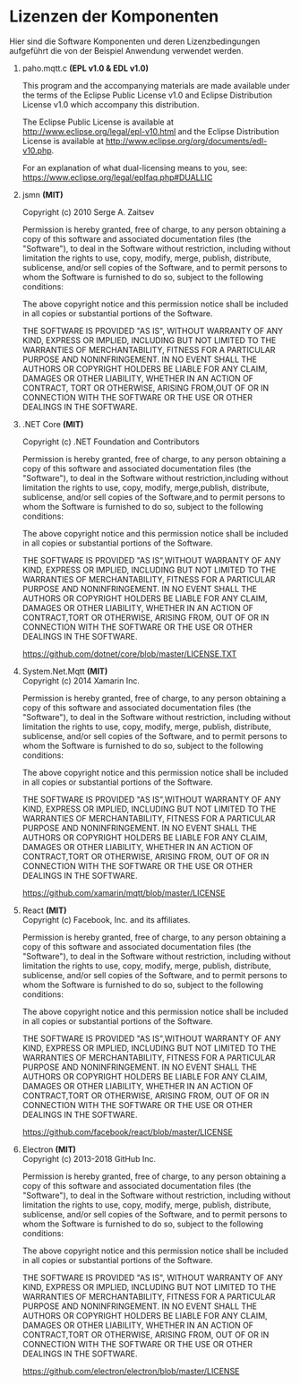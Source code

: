# Lizenzen der Komponenten

Hier sind die Software Komponenten und deren Lizenzbedingungen aufgeführt die von der Beispiel Anwendung verwendet werden. 

1. paho.mqtt.c **(EPL v1.0 & EDL v1.0)**

    This program and the accompanying materials are made available under the terms of the Eclipse Public License v1.0 and Eclipse Distribution License v1.0 which accompany this distribution.

    The Eclipse Public License is available at <http://www.eclipse.org/legal/epl-v10.html> and the Eclipse Distribution License is available at <http://www.eclipse.org/org/documents/edl-v10.php>.

    For an explanation of what dual-licensing means to you, see: <https://www.eclipse.org/legal/eplfaq.php#DUALLIC>

1. jsmn **(MIT)**

    Copyright (c) 2010 Serge A. Zaitsev

    Permission is hereby granted, free of charge, to any person obtaining a copy of this software and associated documentation files (the "Software"), to deal in the Software without restriction, including without limitation the rights to use, copy, modify, merge, publish, distribute, sublicense, and/or sell copies of the Software, and to permit persons to whom the Software is furnished to do so, subject to the following conditions:

    The above copyright notice and this permission notice shall be included in all copies or substantial portions of the Software.

    THE SOFTWARE IS PROVIDED "AS IS", WITHOUT WARRANTY OF ANY KIND, EXPRESS OR IMPLIED, INCLUDING BUT NOT LIMITED TO THE WARRANTIES OF MERCHANTABILITY, FITNESS FOR A PARTICULAR PURPOSE AND NONINFRINGEMENT. IN NO EVENT SHALL THE AUTHORS OR COPYRIGHT HOLDERS BE LIABLE FOR ANY CLAIM, DAMAGES OR OTHER LIABILITY, WHETHER IN AN ACTION OF CONTRACT, TORT OR OTHERWISE, ARISING FROM,OUT OF OR IN CONNECTION WITH THE SOFTWARE OR THE USE OR OTHER DEALINGS IN THE SOFTWARE.

1. .NET Core **(MIT)**  

    Copyright (c) .NET Foundation and Contributors

    Permission is hereby granted, free of charge, to any person obtaining a copy of this software and associated documentation files (the "Software"), to deal in the Software without restriction,including without limitation the rights to use, copy, modify, merge,publish, distribute, sublicense, and/or sell copies of the Software,and to permit persons to whom the Software is furnished to do so, subject to the following conditions:

    The above copyright notice and this permission notice shall be included in all copies or substantial portions of the Software.

    THE SOFTWARE IS PROVIDED "AS IS",WITHOUT WARRANTY OF ANY KIND, EXPRESS OR IMPLIED, INCLUDING BUT NOT LIMITED TO THE WARRANTIES OF MERCHANTABILITY, FITNESS FOR A PARTICULAR PURPOSE AND NONINFRINGEMENT. IN NO EVENT SHALL THE AUTHORS OR COPYRIGHT HOLDERS BE LIABLE FOR ANY CLAIM, DAMAGES OR OTHER LIABILITY, WHETHER IN AN ACTION OF CONTRACT,TORT OR OTHERWISE, ARISING FROM, OUT OF OR IN CONNECTION WITH THE SOFTWARE OR THE USE OR OTHER DEALINGS IN THE SOFTWARE.

    <https://github.com/dotnet/core/blob/master/LICENSE.TXT>

1. System.Net.Mqtt **(MIT)**  
    Copyright (c) 2014 Xamarin Inc.

    Permission is hereby granted, free of charge, to any person obtaining a copy of this software and associated documentation files (the "Software"), to deal in the Software without restriction, including without limitation the rights to use, copy, modify, merge, publish, distribute, sublicense, and/or sell copies of the Software, and to permit persons to whom the Software is furnished to do so, subject to the following conditions:

    The above copyright notice and this permission notice shall be included in all copies or substantial portions of the Software.

    THE SOFTWARE IS PROVIDED "AS IS",WITHOUT WARRANTY OF ANY KIND, EXPRESS OR IMPLIED, INCLUDING BUT NOT LIMITED TO THE WARRANTIES OF MERCHANTABILITY, FITNESS FOR A PARTICULAR PURPOSE AND NONINFRINGEMENT. IN NO EVENT SHALL THE AUTHORS OR COPYRIGHT HOLDERS BE LIABLE FOR ANY CLAIM, DAMAGES OR OTHER LIABILITY, WHETHER IN AN ACTION OF CONTRACT,TORT OR OTHERWISE, ARISING FROM, OUT OF OR IN CONNECTION WITH THE SOFTWARE OR THE USE OR OTHER DEALINGS IN THE SOFTWARE.

    <https://github.com/xamarin/mqtt/blob/master/LICENSE>



1. React **(MIT)**  
    Copyright (c) Facebook, Inc. and its affiliates.

    Permission is hereby granted, free of charge, to any person obtaining a copy of this software and associated documentation files (the "Software"), to deal in the Software without restriction, including without limitation the rights to use, copy, modify, merge, publish, distribute, sublicense, and/or sell copies of the Software, and to permit persons to whom the Software is furnished to do so, subject to the following conditions:

    The above copyright notice and this permission notice shall be included in all copies or substantial portions of the Software.

    THE SOFTWARE IS PROVIDED "AS IS",WITHOUT WARRANTY OF ANY KIND, EXPRESS OR IMPLIED, INCLUDING BUT NOT LIMITED TO THE WARRANTIES OF MERCHANTABILITY, FITNESS FOR A PARTICULAR PURPOSE AND NONINFRINGEMENT. IN NO EVENT SHALL THE AUTHORS OR COPYRIGHT HOLDERS BE LIABLE FOR ANY CLAIM, DAMAGES OR OTHER LIABILITY, WHETHER IN AN ACTION OF CONTRACT,TORT OR OTHERWISE, ARISING FROM, OUT OF OR IN CONNECTION WITH THE SOFTWARE OR THE USE OR OTHER DEALINGS IN THE SOFTWARE.

    <https://github.com/facebook/react/blob/master/LICENSE>

1. Electron **(MIT)**  
    Copyright (c) 2013-2018 GitHub Inc.

    Permission is hereby granted, free of charge, to any person obtaining a copy of this software and associated documentation files (the "Software"), to deal in the Software without restriction, including without limitation the rights to use, copy, modify, merge, publish, distribute, sublicense, and/or sell copies of the Software, and to permit persons to whom the Software is furnished to do so, subject to the following conditions:

    The above copyright notice and this permission notice shall be included in all copies or substantial portions of the Software.

    THE SOFTWARE IS PROVIDED "AS IS", WITHOUT WARRANTY OF ANY KIND, EXPRESS OR IMPLIED, INCLUDING BUT NOT LIMITED TO THE WARRANTIES OF MERCHANTABILITY, FITNESS FOR A PARTICULAR PURPOSE AND NONINFRINGEMENT. IN NO EVENT SHALL THE AUTHORS OR COPYRIGHT HOLDERS BE LIABLE FOR ANY CLAIM, DAMAGES OR OTHER LIABILITY, WHETHER IN AN ACTION OF CONTRACT,TORT OR OTHERWISE, ARISING FROM, OUT OF OR IN CONNECTION WITH THE SOFTWARE OR THE USE OR OTHER DEALINGS IN THE SOFTWARE.

    <https://github.com/electron/electron/blob/master/LICENSE>
